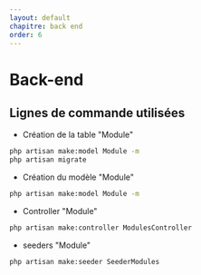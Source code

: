 ```yaml
---
layout: default
chapitre: back end
order: 6
---
```


# Back-end

## Lignes de commande utilisées


- Création de la table "Module"

```bash
php artisan make:model Module -m
php artisan migrate

```


- Création du modèle "Module"

```bash
php artisan make:model Module -m
```

- Controller "Module"

```bash
php artisan make:controller ModulesController
```

- seeders "Module"

```bash
php artisan make:seeder SeederModules
```
